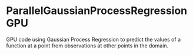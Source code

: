 # ParallelGaussianProcessRegressionGPU
GPU code using Gaussian Process Regression to predict the values of a function at a point from observations at other points in the domain.
